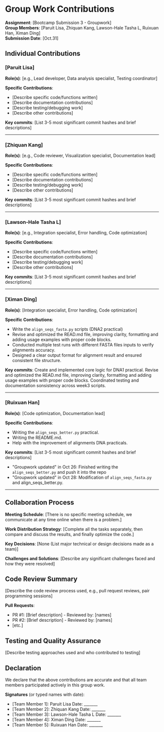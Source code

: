 # Group Work Contributions

**Assignment**: [Bootcamp Submission 3 - Groupwork]  
**Group Members**: [Paruit Lisa, Zhiquan Kang, Lawson-Hale Tasha L, Ruixuan Han, Ximan Ding]  
**Submission Date**: [Oct.31]

## Individual Contributions

### [Paruit Lisa]
**Role(s)**: [e.g., Lead developer, Data analysis specialist, Testing coordinator]

**Specific Contributions**:
- [Describe specific code/functions written]
- [Describe documentation contributions]
- [Describe testing/debugging work]
- [Describe other contributions]

**Key commits**: [List 3-5 most significant commit hashes and brief descriptions]

---

### [Zhiquan Kang]
**Role(s)**: [e.g., Code reviewer, Visualization specialist, Documentation lead]

**Specific Contributions**:
- [Describe specific code/functions written]
- [Describe documentation contributions]
- [Describe testing/debugging work]
- [Describe other contributions]

**Key commits**: [List 3-5 most significant commit hashes and brief descriptions]

---

### [Lawson-Hale Tasha L]
**Role(s)**: [e.g., Integration specialist, Error handling, Code optimization]

**Specific Contributions**:
- [Describe specific code/functions written]
- [Describe documentation contributions]
- [Describe testing/debugging work]
- [Describe other contributions]

**Key commits**: [List 3-5 most significant commit hashes and brief descriptions]

---

### [Ximan Ding]
**Role(s)**: [Integration specialist, Error handling, Code optimization]

**Specific Contributions**:
- Write the `align_seqs_fasta.py` scripts (DNA2 practical)
- Revise and optimized the READ.md file, improving clarity, formatting and adding usage examples with proper code blocks.
- Conducted multiple test runs with different FASTA files inputs to verify alignments accuracy.
- Designed a clear output format for alignment result and ensured consistent file structure.

**Key commits**: Create and implemented core logic for DNA1 practical. Revise and optimized the READ.md file, improving clarity, formatting and adding usage examples with proper code blocks. Coordinated testing and documentation sonsistency across week3 scripts.

---

### [Ruixuan Han]
**Role(s)**: [Code optimization, Documentation lead]

**Specific Contributions**:
- Writing the `align_seqs_better.py` practical.
- Writing the README.md.
- Help with the improvement of alignments DNA practicals.

**Key commits**: [List 3-5 most significant commit hashes and brief descriptions]
- "Groupwork updated" in Oct 26: Finished writing the `align_seqs_better.py` and push it into the repo
- "Groupwork updated" in Oct 28: Modification of `align_seqs_fasta.py` and align_seqs_better.py.


---

## Collaboration Process

**Meeting Schedule**: [There is no specific meeting schedule, we communicate at any time online when there is a problem.]

**Work Distribution Strategy**: [Complete all the tasks separately, then compare and discuss the results, and finally optimize the code.]

**Key Decisions**: [None (List major technical or design decisions made as a team)]

**Challenges and Solutions**: [Describe any significant challenges faced and how they were resolved]

## Code Review Summary

[Describe the code review process used, e.g., pull request reviews, pair programming sessions]

**Pull Requests**:
- PR #1: [Brief description] - Reviewed by: [names]
- PR #2: [Brief description] - Reviewed by: [names]
- [etc.]

## Testing and Quality Assurance

[Describe testing approaches used and who contributed to testing]

## Declaration

We declare that the above contributions are accurate and that all team members participated actively in this group work.

**Signatures** (or typed names with date):
- [Team Member 1]: Paruit Lisa          Date: _______
- [Team Member 2]: Zhiquan Kang         Date: _______
- [Team Member 3]: Lawson-Hale Tasha L  Date: _______
- [Team Member 4]: Ximan Ding           Date: _______
- [Team Member 5]: Ruixuan Han          Date: _______
